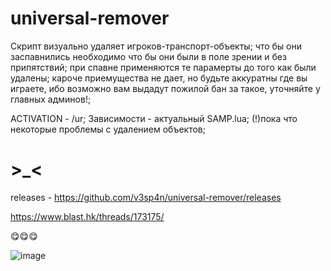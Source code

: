 # universal-remover

Скрипт визуально удаляет игроков-транспорт-объекты;
что бы они заспавнились необходимо что бы они были в поле зрении и без припятствий;
при спавне применяются те парамерты до того как были удалены;
кароче приемущества не дает, но будьте аккуратны где вы играете, ибо возможно вам выдадут пожилой бан за такое, уточняйте у главных админов!;

ACTIVATION - /ur;
Зависимости - актуальный SAMP.lua;
(!)пока что некоторые проблемы с удалением объектов;

# >_<
releases - https://github.com/v3sp4n/universal-remover/releases

https://www.blast.hk/threads/173175/

😋😋😋

![image](https://user-images.githubusercontent.com/57196133/230646905-e9c7ee87-913e-496d-8937-69edb885e0e2.png)
